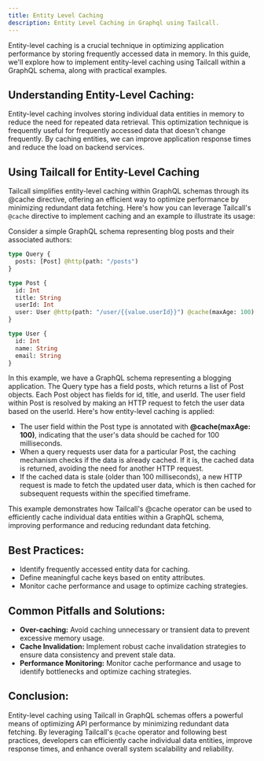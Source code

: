 ```yaml
---
title: Entity Level Caching
description: Entity Level Caching in Graphql using Tailcall.
---
```


Entity-level caching is a crucial technique in optimizing application performance by storing frequently accessed data in memory. In this guide, we'll explore how to implement entity-level caching using Tailcall within a GraphQL schema, along with practical examples.

## Understanding Entity-Level Caching:

Entity-level caching involves storing individual data entities in memory to reduce the need for repeated data retrieval. This optimization technique is frequently useful for frequently accessed data that doesn't change frequently. By caching entities, we can improve application response times and reduce the load on backend services.

## Using Tailcall for Entity-Level Caching

Tailcall simplifies entity-level caching within GraphQL schemas through its @cache directive, offering an efficient way to optimize performance by minimizing redundant data fetching. Here's how you can leverage Tailcall's `@cache` directive to implement caching and an example to illustrate its usage:

Consider a simple GraphQL schema representing blog posts and their associated authors:

```graphql showlineNumbers
type Query {
  posts: [Post] @http(path: "/posts")
}

type Post {
  id: Int
  title: String
  userId: Int
  user: User @http(path: "/user/{{value.userId}}") @cache(maxAge: 100)
}

type User {
  id: Int
  name: String
  email: String
}
```

In this example, we have a GraphQL schema representing a blogging application. The Query type has a field posts, which returns a list of Post objects. Each Post object has fields for id, title, and userId. The user field within Post is resolved by making an HTTP request to fetch the user data based on the userId. Here's how entity-level caching is applied:

- The user field within the Post type is annotated with **@cache(maxAge: 100)**, indicating that the user's data should be cached for 100 milliseconds.
- When a query requests user data for a particular Post, the caching mechanism checks if the data is already cached. If it is, the cached data is returned, avoiding the need for another HTTP request.
- If the cached data is stale (older than 100 milliseconds), a new HTTP request is made to fetch the updated user data, which is then cached for subsequent requests within the specified timeframe.

This example demonstrates how Tailcall's @cache operator can be used to efficiently cache individual data entities within a GraphQL schema, improving performance and reducing redundant data fetching.

## Best Practices:

- Identify frequently accessed entity data for caching.
- Define meaningful cache keys based on entity attributes.
- Monitor cache performance and usage to optimize caching strategies.

## Common Pitfalls and Solutions:

- **Over-caching:** Avoid caching unnecessary or transient data to prevent excessive memory usage.
- **Cache Invalidation:** Implement robust cache invalidation strategies to ensure data consistency and prevent stale data.
- **Performance Monitoring:** Monitor cache performance and usage to identify bottlenecks and optimize caching strategies.

## Conclusion:

Entity-level caching using Tailcall in GraphQL schemas offers a powerful means of optimizing API performance by minimizing redundant data fetching. By leveraging Tailcall's `@cache` operator and following best practices, developers can efficiently cache individual data entities, improve response times, and enhance overall system scalability and reliability.
